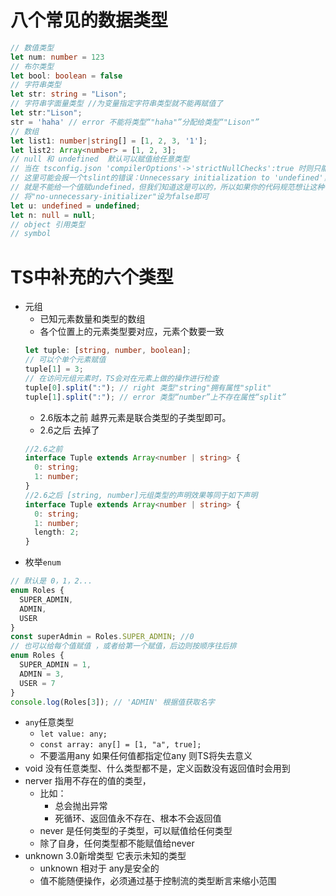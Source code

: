 # 八个常见的数据类型
```typescript
// 数值类型
let num: number = 123
// 布尔类型
let bool: boolean = false
// 字符串类型
let str: string = "Lison";
// 字符串字面量类型 //为变量指定字符串类型就不能再赋值了
let str:"Lison";
str = 'haha' // error 不能将类型“"haha"”分配给类型“"Lison"”
// 数组
let list1: number|string[] = [1, 2, 3, '1'];
let list2: Array<number> = [1, 2, 3];
// null 和 undefined  默认可以赋值给任意类型
// 当在 tsconfig.json 'compilerOptions'->'strictNullChecks':true 时则只能赋值给自身和void类型
// 这里可能会报一个tslint的错误：Unnecessary initialization to 'undefined'，
// 就是不能给一个值赋undefined，但我们知道这是可以的，所以如果你的代码规范想让这种代码合理化，可以配置tslint，
// 将"no-unnecessary-initializer"设为false即可
let u: undefined = undefined;
let n: null = null; 
// object 引用类型
// symbol
```

# TS中补充的六个类型
- 元组
  - 已知元素数量和类型的数组
  - 各个位置上的元素类型要对应，元素个数要一致
  ```typescript
  let tuple: [string, number, boolean];
  // 可以个单个元素赋值
  tuple[1] = 3;
  // 在访问元组元素时，TS会对在元素上做的操作进行检查
  tuple[0].split(":"); // right 类型"string"拥有属性"split"
  tuple[1].split(":"); // error 类型“number”上不存在属性“split”
  ```
  - 2.6版本之前 越界元素是联合类型的子类型即可。
  - 2.6之后 去掉了
  ```typescript
  //2.6之前
  interface Tuple extends Array<number | string> {
    0: string;
    1: number;
  }
  //2.6之后 [string, number]元组类型的声明效果等同于如下声明
  interface Tuple extends Array<number | string> {
    0: string;
    1: number;
    length: 2;
  }
  ```
- 枚举`enum`
```typescript
// 默认是 0，1，2...
enum Roles {
  SUPER_ADMIN,
  ADMIN,
  USER
}
const superAdmin = Roles.SUPER_ADMIN; //0
// 也可以给每个值赋值 ，或者给第一个赋值，后边则按顺序往后排
enum Roles {
  SUPER_ADMIN = 1,
  ADMIN = 3,
  USER = 7
}
console.log(Roles[3]); // 'ADMIN' 根据值获取名字
```
- `any`任意类型 
  - `let value: any;`
  - `const array: any[] = [1, "a", true];`
  - 不要滥用any 如果任何值都指定位any 则TS将失去意义
- void 没有任意类型、什么类型都不是，定义函数没有返回值时会用到
- nerver 指用不存在的值的类型，
  - 比如：
    - 总会抛出异常
    - 死循环、返回值永不存在、根本不会返回值
  - never 是任何类型的子类型，可以赋值给任何类型
  - 除了自身，任何类型都不能赋值给never
- unknown 3.0新增类型 它表示未知的类型
  - unknown 相对于 any是安全的
  - 值不能随便操作，必须通过基于控制流的类型断言来缩小范围